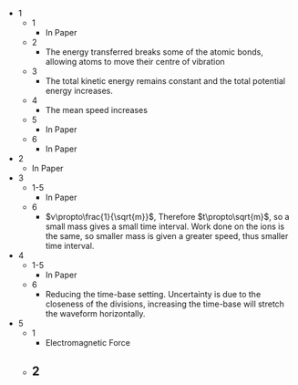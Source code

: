 - 1
	- 1
		- In Paper
	- 2
		- The energy transferred breaks some of the atomic bonds, allowing atoms to move their centre of vibration
	- 3
		- The total kinetic energy remains constant and the total potential energy increases.
	- 4
		- The mean speed increases
	- 5
		- In Paper
	- 6
		- In Paper
- 2
	- In Paper
- 3
	- 1-5
		- In Paper
	- 6
		- $v\propto\frac{1}{\sqrt{m}}$, Therefore $t\propto\sqrt{m}$, so a small mass gives a small time interval. Work done on the ions is the same, so smaller mass is given a greater speed, thus smaller time interval.
- 4
	- 1-5
		- In Paper
	- 6
		- Reducing the time-base setting. Uncertainty is due to the closeness of the divisions, increasing the time-base will stretch the waveform horizontally.
- 5
	- 1
		- Electromagnetic Force
	- 2
		- 